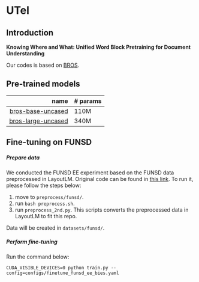 # UTel

## Introduction

**Knowing Where and What: Unified Word Block Pretraining for Document Understanding**<br> 

Our codes is based on [BROS](https://github.com/clovaai/bros).

## Pre-trained models

| name               | # params                                                    |
|---------:|-------------------------------------------------------------------------------------------------|
| [bros-base-uncased](https://drive.google.com/drive/folders/1gODxg4pkJJJgTt5RIHyfhZU2ofnPxDSa?usp=sharing)  |    110M | 
| [bros-large-uncased](https://drive.google.com/drive/folders/1U4Vmpdj0C1pTZO1SH8p8oyrT7aP376Eo?usp=sharing) |    340M | 

## Fine-tuning on FUNSD

##### Prepare data

We conducted the FUNSD EE experiment based on the FUNSD data preprocessed in LayoutLM.
Original code can be found in [this link](https://github.com/microsoft/unilm/tree/master/layoutlm/deprecated/examples/seq_labeling).
To run it, please follow the steps below:

1) move to `preprocess/funsd/`.
2) run `bash preprocess.sh`.
3) run `preprocess_2nd.py`. This scripts converts the preprocessed data in LayoutLM to fit this repo.
 
Data will be created in `datasets/funsd/`.

##### Perform fine-tuning

Run the command below:
```
CUDA_VISIBLE_DEVICES=0 python train.py --config=configs/finetune_funsd_ee_bies.yaml
```
